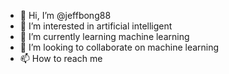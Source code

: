 - 👋 Hi, I’m @jeffbong88
- 👀 I’m interested in artificial intelligent
- 🌱 I’m currently learning machine learning
- 💞️ I’m looking to collaborate on machine learning
- 📫 How to reach me 

<!---
jeffbong88/jeffbong88 is a ✨ special ✨ repository because its `README.md` (this file) appears on your GitHub profile.
You can click the Preview link to take a look at your changes.
--->
